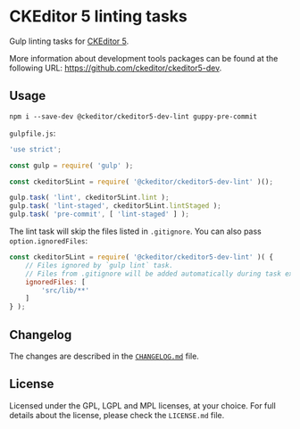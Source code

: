 CKEditor 5 linting tasks
========================

Gulp linting tasks for [CKEditor 5](https://ckeditor5.github.io).

More information about development tools packages can be found at the following URL: <https://github.com/ckeditor/ckeditor5-dev>.

## Usage

```
npm i --save-dev @ckeditor/ckeditor5-dev-lint guppy-pre-commit
```

`gulpfile.js`:

```js
'use strict';

const gulp = require( 'gulp' );

const ckeditor5Lint = require( '@ckeditor/ckeditor5-dev-lint' )();

gulp.task( 'lint', ckeditor5Lint.lint );
gulp.task( 'lint-staged', ckeditor5Lint.lintStaged );
gulp.task( 'pre-commit', [ 'lint-staged' ] );
```

The lint task will skip the files listed in `.gitignore`. You can also pass `option.ignoredFiles`:

```js
const ckeditor5Lint = require( '@ckeditor/ckeditor5-dev-lint' )( {
	// Files ignored by `gulp lint` task.
	// Files from .gitignore will be added automatically during task execution.
	ignoredFiles: [
		'src/lib/**'
	]
} );
```

## Changelog

The changes are described in the [`CHANGELOG.md`](https://github.com/ckeditor/ckeditor5-dev/blob/master/packages/ckeditor5-dev-lint/CHANGELOG.md) file.

## License

Licensed under the GPL, LGPL and MPL licenses, at your choice. For full details about the license, please check the `LICENSE.md` file.

